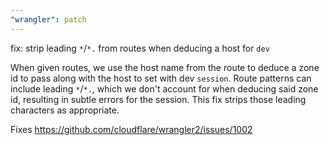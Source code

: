 ```yaml
---
"wrangler": patch
---
```


fix: strip leading `*`/`*.` from routes when deducing a host for `dev`

When given routes, we use the host name from the route to deduce a zone id to pass along with the host to set with dev `session`. Route patterns can include leading `*`/`*.`, which we don't account for when deducing said zone id, resulting in subtle errors for the session. This fix strips those leading characters as appropriate.

Fixes https://github.com/cloudflare/wrangler2/issues/1002
